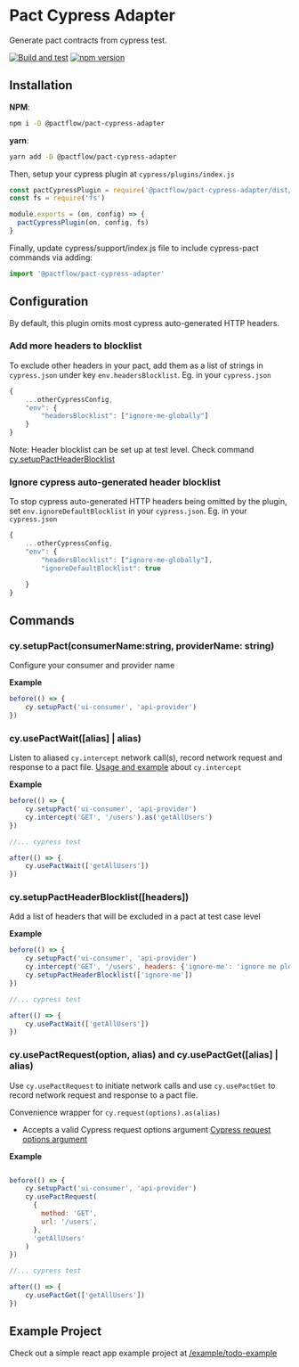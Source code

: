 # Pact Cypress Adapter
Generate pact contracts from cypress test.

[![Build and test](https://github.com/pactflow/cypress-pact-adapter/actions/workflows/test-and-build.yaml/badge.svg)](https://github.com/pactflow/cypress-pact-adapter/actions/workflows/test-and-build.yaml) [![npm version](https://badge.fury.io/js/@pactflow%2Fpact-cypress-adapter.svg)](https://badge.fury.io/js/@pactflow%2Fpact-cypress-adapter)

## Installation
**NPM**:
```bash
npm i -D @pactflow/pact-cypress-adapter
```

**yarn**:
```bash
yarn add -D @pactflow/pact-cypress-adapter
```

Then, setup your cypress plugin at `cypress/plugins/index.js`

```js
const pactCypressPlugin = require('@pactflow/pact-cypress-adapter/dist/plugin')
const fs = require('fs')

module.exports = (on, config) => {
  pactCypressPlugin(on, config, fs)
}
```

Finally, update cypress/support/index.js file to include cypress-pact commands via adding:
```js
import '@pactflow/pact-cypress-adapter'
```

## Configuration
By default, this plugin omits most cypress auto-generated HTTP headers. 
### Add more headers to blocklist
To exclude other headers in your pact, add them as a list of strings in `cypress.json` under key `env.headersBlocklist`. Eg. in your `cypress.json`
```js
{
    ...otherCypressConfig,
    "env": {
        "headersBlocklist": ["ignore-me-globally"]
    }
}
```

Note: Header blocklist can be set up at test level. Check command [cy.setupPactHeaderBlocklist](/#cy.setupPactHeaderBlocklist([headers]))

### Ignore cypress auto-generated header blocklist
To stop cypress auto-generated HTTP headers being omitted by the plugin,  set `env.ignoreDefaultBlocklist` in your `cypress.json`. Eg. in your `cypress.json`
```js
{
    ...otherCypressConfig,
    "env": {
        "headersBlocklist": ["ignore-me-globally"],
        "ignoreDefaultBlocklist": true

    }
}
```

## Commands 
### cy.setupPact(consumerName:string, providerName: string)
Configure your consumer and provider name

**Example**
```js
before(() => {
    cy.setupPact('ui-consumer', 'api-provider')
})
```
### cy.usePactWait([alias] | alias)
Listen to aliased `cy.intercept` network call(s), record network request and response to a pact file.
[Usage and example](https://docs.cypress.io/api/commands/intercept) about `cy.intercept`

**Example**
```js
before(() => {
    cy.setupPact('ui-consumer', 'api-provider')
    cy.intercept('GET', '/users').as('getAllUsers')
})

//... cypress test

after(() => {
    cy.usePactWait(['getAllUsers'])
})

```

### cy.setupPactHeaderBlocklist([headers])
Add a list of headers that will be excluded in a pact at test case level

**Example**
```js
before(() => {
    cy.setupPact('ui-consumer', 'api-provider')
    cy.intercept('GET', '/users', headers: {'ignore-me': 'ignore me please'}).as('getAllUsers')
    cy.setupPactHeaderBlocklist(['ignore-me'])
})

//... cypress test

after(() => {
    cy.usePactWait(['getAllUsers'])
})
```

### cy.usePactRequest(option, alias) and cy.usePactGet([alias] | alias)
Use `cy.usePactRequest` to initiate network calls and use `cy.usePactGet` to record network request and response to a pact file.

Convenience wrapper for `cy.request(options).as(alias)` 

- Accepts a valid Cypress request options argument [Cypress request options argument](https://docs.cypress.io/api/commands/request#Arguments) 

**Example**
```js

before(() => {
    cy.setupPact('ui-consumer', 'api-provider')
    cy.usePactRequest(
      {
        method: 'GET',
        url: '/users',
      },
      'getAllUsers'
    )
})

//... cypress test

after(() => {
    cy.usePactGet(['getAllUsers'])
})

```

## Example Project
Check out a simple react app example project at [/example/todo-example](/example/todo-example/)

